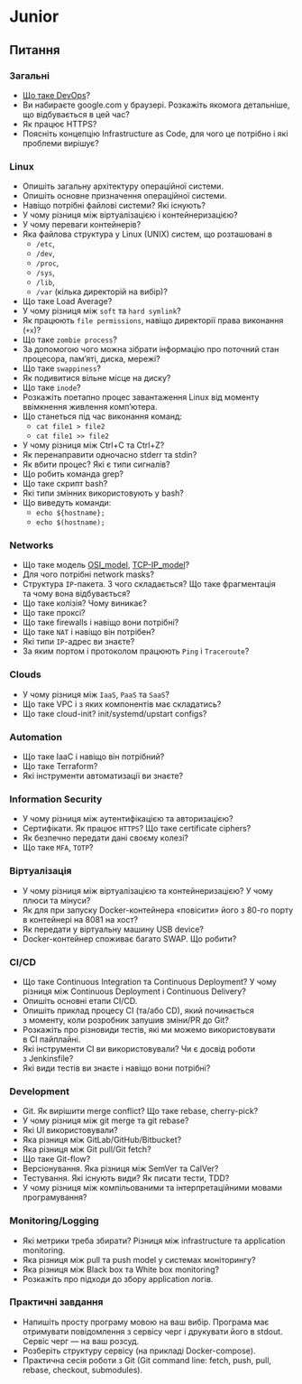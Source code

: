 # Junior

## Питання

### Загальні

- [Що таке DevOps](../DevOps/DevOps.md)?
- Ви набираєте google.com у браузері. Розкажіть якомога детальніше, що відбувається в цей час?
- Як працює HTTPS?
- Поясніть концепцію Infrastructure as Code, для чого це потрібно і які проблеми вирішує?

### Linux

- Опишіть загальну архітектуру операційної системи.
- Опишіть основне призначення операційної системи.
- Навіщо потрібні файлові системи? Які існують?
- У чому різниця між віртуалізацією і контейнеризацією?
- У чому переваги контейнерів?
- Яка файлова структура у Linux (UNIX) систем, що розташовані в
	- `/etc`,
	- `/dev`,
	- `/proc`,
	- `/sys`,
	- `/lib`,
	- `/var` (кілька директорій на вибір)?
- Що таке Load Average?
- У чому різниця між `soft` та `hard symlink`?
- Як працюють `file permissions`, навіщо директорії права виконання (`+x`)?
- Що таке `zombie process`?
- За допомогою чого можна зібрати інформацію про поточний стан процесора, пам’яті, диска, мережі?
- Що таке `swappiness`?
- Як подивитися вільне місце на диску?
- Що таке `inode`?
- Розкажіть поетапно процес завантаження Linux від моменту ввімкнення живлення комп’ютера.
- Що станеться під час виконання команд:
	- `cat file1 > file2`
	- `cat file1 >> file2`
- У чому різниця між Ctrl+C та Ctrl+Z?
- Як перенаправити одночасно stderr та stdin?
- Як вбити процес? Які є типи сигналів?
- Що робить команда grep?
- Що таке скрипт bash?
- Які типи змінних використовують у bash?
- Що виведуть команди:
	- `echo ${hostname};`
	- `echo $(hostname);`

### Networks

- Що таке модель [OSI_model](../Networking/OSI_model.md), [TCP-IP_model](../Networking/TCP-IP_model.md)?
- Для чого потрібні network masks?
- Структура `IP`-пакета. З чого складається? Що таке фрагментація та чому вона відбувається?
- Що таке колізія? Чому виникає?
- Що таке проксі?
- Що таке firewalls і навіщо вони потрібні?
- Що таке `NAT` і навіщо він потрібен?
- Які типи `IP`-адрес ви знаєте?
- За яким портом і протоколом працюють `Ping` і `Traceroute`?

### Clouds

- У чому різниця між `IaaS`, `PaaS` та `SaaS`?
- Що таке VPC і з яких компонентів має складатись?
- Що таке cloud-init? init/systemd/upstart configs?

### Automation

- Що таке IaaC і навіщо він потрібний?
- Що таке Terraform?
- Які інструменти автоматизації ви знаєте?

### Information Security

- У чому різниця між аутентифікацією та авторизацією?
- Сертифікати. Як працює `HTTPS`? Що таке certificate ciphers?
- Як безпечно передати дані своєму колезі?
- Що таке `MFA`, `TOTP`?

### Віртуалізація

- У чому різниця між віртуалізацією та контейнеризацією? У чому плюси та мінуси?
- Як для при запуску Docker-контейнера «повісити» його з 80-го порту в контейнері на 8081 на хост?
- Як передати у віртуальну машину USB device?
- Docker-контейнер споживає багато SWAP. Що робити?

### CI/CD

- Що таке Continuous Integration та Continuous Deployment? У чому різниця між Continuous Deployment і Continuous Delivery?
- Опишіть основні етапи CI/CD.
- Опишіть приклад процесу CI (та/або CD), який починається з моменту, коли розробник запушив зміни/PR до Git?
- Розкажіть про різновиди тестів, які ми можемо використовувати в CI пайплайні.
- Які інструменти CI ви використовували? Чи є досвід роботи з Jenkinsfile?
- Які види тестів ви знаєте і навіщо вони потрібні?

### Development

- Git. Як вирішити merge conflict? Що таке rebase, cherry-pick?
- У чому різниця між git merge та git rebase?
- Які UI використовували?
- Яка різниця між GitLab/GitHub/Bitbucket?
- Яка різниця між Git pull/Git fetch?
- Що таке Git-flow?
- Версіонування. Яка різниця між SemVer та CalVer?
- Тестування. Які існують види? Як писати тести, TDD?
- У чому різниця між компільованими та інтерпретаційними мовами програмування?

### Monitoring/Logging

- Які метрики треба збирати? Різниця між infrastructure та application monitoring.
- Яка різниця між pull та push model у системах моніторингу?
- Яка різниця між Black box та White box monitoring?
- Розкажіть про підходи до збору application логів.

### Практичні завдання

- Напишіть просту програму мовою на ваш вибір. Програма має отримувати повідомлення з сервісу черг і друкувати його в stdout. Сервіс черг — на ваш розсуд.
- Розберіть структуру сервісу (на прикладі Docker-compose).
- Практична сесія роботи з Git (Git command line: fetch, push, pull, rebase, checkout, submodules).
